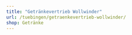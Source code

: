 ```yaml
---
title: "Getränkevertrieb Wollwinder"
url: /tuebingen/getraenkevertrieb-wollwinder/
shop: Getränke
---
```

